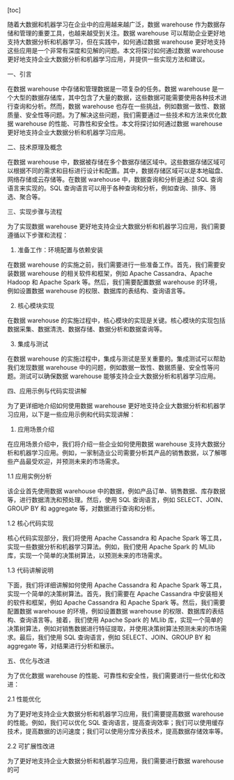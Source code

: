 
[toc]                    
                
                
随着大数据和机器学习在企业中的应用越来越广泛，数据 warehouse 作为数据存储和管理的重要工具，也越来越受到关注。数据 warehouse 可以帮助企业更好地支持大数据分析和机器学习，但在实践中，如何通过数据 warehouse 更好地支持这些应用是一个非常有深度和见解的问题。本文将探讨如何通过数据 warehouse 更好地支持企业大数据分析和机器学习应用，并提供一些实现方法和建议。

一、引言

在数据 warehouse 中存储和管理数据是一项复杂的任务。数据 warehouse 是一个大型的数据存储库，其中包含了大量的数据，这些数据可能需要使用各种技术进行查询和分析。然而，数据 warehouse 也存在一些挑战，例如数据一致性、数据质量、安全性等问题。为了解决这些问题，我们需要通过一些技术和方法来优化数据 warehouse 的性能、可靠性和安全性。本文将探讨如何通过数据 warehouse 更好地支持企业大数据分析和机器学习应用。

二、技术原理及概念

在数据 warehouse 中，数据被存储在多个数据存储区域中。这些数据存储区域可以根据不同的需求和目标进行设计和配置。其中，数据存储区域可以是本地磁盘、网络存储或云存储等。在数据 warehouse 中，数据查询和分析是通过 SQL 查询语言来实现的。SQL 查询语言可以用于各种查询和分析，例如查询、排序、筛选、聚合等。

三、实现步骤与流程

为了实现数据 warehouse 更好地支持企业大数据分析和机器学习应用，我们需要遵循以下步骤和流程：

1. 准备工作：环境配置与依赖安装

在数据 warehouse 的实施之前，我们需要进行一些准备工作。首先，我们需要安装数据 warehouse 的相关软件和框架，例如 Apache Cassandra、Apache Hadoop 和 Apache Spark 等。然后，我们需要配置数据 warehouse 的环境，例如设置数据 warehouse 的权限、数据库的表结构、查询语言等。

2. 核心模块实现

在数据 warehouse 的实施过程中，核心模块的实现是关键。核心模块的实现包括数据采集、数据清洗、数据存储、数据分析和数据查询等。

3. 集成与测试

在数据 warehouse 的实施过程中，集成与测试是至关重要的。集成测试可以帮助我们发现数据 warehouse 中的问题，例如数据一致性、数据质量、安全性等问题。测试可以确保数据 warehouse 能够支持企业大数据分析和机器学习应用。

四、应用示例与代码实现讲解

为了更详细地介绍如何使用数据 warehouse 更好地支持企业大数据分析和机器学习应用，以下是一些应用示例和代码实现讲解：

1. 应用场景介绍

在应用场景介绍中，我们将介绍一些企业如何使用数据 warehouse 支持大数据分析和机器学习应用。例如，一家制造业公司需要分析其产品的销售数据，以了解哪些产品最受欢迎，并预测未来的市场需求。

1.1 应用实例分析

该企业首先使用数据 warehouse 中的数据，例如产品订单、销售数据、库存数据等，进行数据清洗和预处理。然后，使用 SQL 查询语言，例如 SELECT、JOIN、GROUP BY 和 aggregate 等，对数据进行查询和分析。

1.2 核心代码实现

核心代码实现部分，我们将使用 Apache Cassandra 和 Apache Spark 等工具，实现一些数据分析和机器学习算法。例如，我们使用 Apache Spark 的 MLlib 库，实现一个简单的决策树算法，以预测未来的市场需求。

1.3 代码讲解说明

下面，我们将详细讲解如何使用 Apache Cassandra 和 Apache Spark 等工具，实现一个简单的决策树算法。首先，我们需要在 Apache Cassandra 中安装相关的软件和框架，例如 Apache Cassandra 和 Apache Spark 等。然后，我们需要配置数据 warehouse 的环境，例如设置数据 warehouse 的权限、数据库的表结构、查询语言等。接着，我们使用 Apache Spark 的 MLlib 库，实现一个简单的决策树算法，例如对销售数据进行特征提取，并使用决策树算法预测未来的市场需求。最后，我们使用 SQL 查询语言，例如 SELECT、JOIN、GROUP BY 和 aggregate 等，对结果进行分析和展示。

五、优化与改进

为了优化数据 warehouse 的性能、可靠性和安全性，我们需要进行一些优化和改进：

2.1 性能优化

为了更好地支持企业大数据分析和机器学习应用，我们需要提高数据 warehouse 的性能。例如，我们可以优化 SQL 查询语言，提高查询效率；我们可以使用缓存技术，提高数据的访问速度；我们可以使用分库分表技术，提高数据存储效率等。

2.2 可扩展性改进

为了更好地支持企业大数据分析和机器学习应用，我们需要进行数据 warehouse 的可

